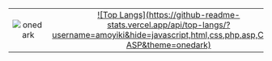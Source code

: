 | | |
| :--: | :--: |
| ![onedark] | [![Top Langs](https://github-readme-stats.vercel.app/api/top-langs/?username=amoyiki&hide=javascript,html,css,php,asp,Classic ASP&theme=onedark)](https://github.com/amoyiki)|


[onedark]: https://github-readme-stats.vercel.app/api?username=amoyiki&show_icons=true&cache_seconds=86400&theme=onedark&hide_title=true
